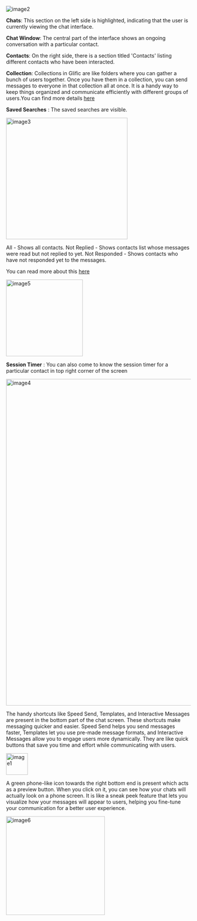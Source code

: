 ![image2](https://gist.github.com/assets/143380171/304a93db-5639-40b5-9f51-761bb25b6abe)

**Chats**: This section on the left side is highlighted, indicating that the user is currently viewing the chat interface.

**Chat Window**: The central part of the interface shows an ongoing conversation with a particular contact. 

**Contacts**: On the right side, there is a section titled 'Contacts' listing different contacts who have been interacted.

**Collection**: Collections in Glific are like folders where you can gather a bunch of users together. Once you have them in a collection, you can send messages to everyone in that collection all at once. It is a handy way to keep things organized and communicate efficiently with different groups of users.You can find more details
 [here](https://glific.github.io/docs/docs/Product%20Features/Others/Collections/)

**Saved Searches** : The saved searches are visible.

<img width="331" alt="image3" src="https://gist.github.com/assets/143380171/31517a27-2473-40cb-9a43-6ebf9c3714a5">

All - Shows all contacts. 
Not Replied - Shows contacts list whose messages were read but not replied to yet. 
Not Responded - Shows contacts who have not responded yet to the messages.

You can read more about this [here](https://glific.github.io/docs/docs/Product%20Features/Searches/#search-contacts)

<img width="209" alt="image5" src="https://gist.github.com/assets/143380171/1118a1a3-7972-43d5-8393-372ab37dd384">

**Session Timer** : You can also come to know the session timer for a particular contact in top right corner of the screen

<img width="890" alt="image4" src="https://gist.github.com/assets/143380171/fd9ad467-0988-4f52-8c44-96d3c0486394">

The handy shortcuts like Speed Send, Templates, and Interactive Messages are present in the bottom part of the chat screen. These shortcuts make messaging quicker and easier. 
Speed Send helps you send messages faster, Templates let you use pre-made message formats, and Interactive Messages allow you to engage users more dynamically. They are like quick buttons that save you time and effort while communicating with users.

<img width="59" alt="image1" src="https://gist.github.com/assets/143380171/a1396e11-053c-4a55-985f-2af155738881">

A green phone-like icon towards the right bottom end is present which acts as a preview button. When you click on it, you can see how your chats will actually look on a phone screen. It is like a sneak peek feature that lets you visualize how your messages will appear to users, helping you fine-tune your communication for a better user experience.

<img width="269" alt="image6" src="https://gist.github.com/assets/143380171/46c1b495-5346-45a6-abc8-0eefbd3dd932">
